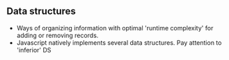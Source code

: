## Data structures

- Ways of organizing information with optimal 'runtime complexity' for adding or removing records.
- Javascript natively implements several data structures.
  Pay attention to 'inferior' DS
